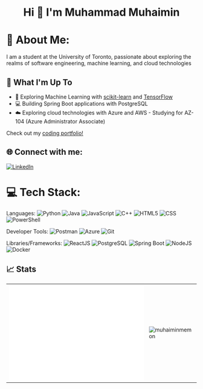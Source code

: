 <h1 align="center">Hi 👋 I'm Muhammad Muhaimin</h1>

# 💫 About Me:
I am a student at the University of Toronto, passionate about exploring the realms of software engineering, machine learning, and cloud technologies

## 🚀 What I'm Up To

- 🤖 Exploring Machine Learning with [scikit-learn](https://scikit-learn.org/) and [TensorFlow](https://www.tensorflow.org/)
- 💻 Building Spring Boot applications with PostgreSQL
- ☁️ Exploring cloud technologies with Azure and AWS - Studying for AZ-104 (Azure Administrator Associate)

Check out my [coding portfolio!]()

## 🌐 Connect with me:
[![LinkedIn](https://img.shields.io/badge/LinkedIn-%230077B5.svg?logo=linkedin&logoColor=white)]((https://www.linkedin.com/in/muhaiminmemon/))

# 💻 Tech Stack:
Languages: 
![Python](https://img.shields.io/badge/python-%233776AB.svg?style=for-the-badge&logo=python&logoColor=white) 
![Java](https://img.shields.io/badge/java-%23ED8B00.svg?style=for-the-badge&logo=java&logoColor=white) 
![JavaScript](https://img.shields.io/badge/javascript-%23323330.svg?style=for-the-badge&logo=javascript&logoColor=%23F7DF1E) 
![C++](https://img.shields.io/badge/C%2B%2B-00599C?style=for-the-badge&logo=c%2B%2B&logoColor=white) 
![HTML5](https://img.shields.io/badge/html5-%23E34F26.svg?style=for-the-badge&logo=html5&logoColor=white) 
![CSS](https://img.shields.io/badge/css-%231572B6.svg?style=for-the-badge&logo=css3&logoColor=white) 
![PowerShell](https://img.shields.io/badge/PowerShell-5391FE?style=for-the-badge&logo=powershell&logoColor=white)

Developer Tools: 
![Postman](https://img.shields.io/badge/Postman-FF6C37?style=for-the-badge&logo=postman&logoColor=white) 
![Azure](https://img.shields.io/badge/Microsoft_Azure-0078D4?style=for-the-badge&logo=microsoft-azure&logoColor=white) 
![Git](https://img.shields.io/badge/git-%23F05033.svg?style=for-the-badge&logo=git&logoColor=white)

Libraries/Frameworks: 
![ReactJS](https://img.shields.io/badge/react-%2320232a.svg?style=for-the-badge&logo=react&logoColor=%2361DAFB) 
![PostgreSQL](https://img.shields.io/badge/PostgreSQL-316192?style=for-the-badge&logo=postgresql&logoColor=white) 
![Spring Boot](https://img.shields.io/badge/Spring_Boot-F2F4F9?style=for-the-badge&logo=spring-boot) 
![NodeJS](https://img.shields.io/badge/node.js-6DA55F?style=for-the-badge&logo=node.js&logoColor=white) 
![Docker](https://img.shields.io/badge/docker-%230db7ed.svg?style=for-the-badge&logo=docker&logoColor=white)

## 📈 Stats

<table>
  <tr>
    <td>
      <img src="./metrics.plugin.leetcode.svg" alt="LeetCode Stats" />
    </td>
    <td>
      <img src="https://github-readme-stats.vercel.app/api/top-langs?username=muhaiminmemon&show_icons=true&locale=en&layout=compact&theme=dark" alt="muhaiminmemon" />
    </td>
  </tr>
</table>


